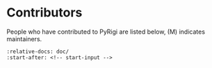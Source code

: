 # Contributors

People who have contributed to PyRigi are listed below,
(M) indicates maintainers.

```{include} ../../contributors.md
:relative-docs: doc/
:start-after: <!-- start-input -->
```